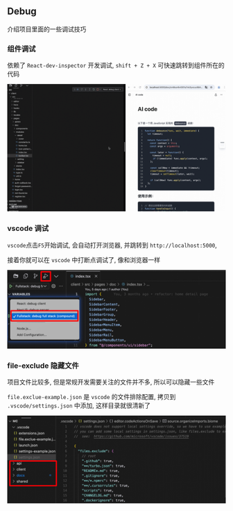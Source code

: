 ## Debug

介绍项目里面的一些调试技巧

### 组件调试

依赖了 `React-dev-inspector` 开发调试, `shift + Z + X` 可快速跳转到组件所在的代码

![组件调试](../images/react-dev-inspector.gif)

### vscode 调试

`vscode`点击`F5`开始调试, 会自动打开浏览器, 并跳转到 `http://localhost:5000`,

接着你就可以在 `vscode` 中打断点调试了, 像和浏览器一样

![vscode 调试](../images/vscode-debug.png)

### file-exclude 隐藏文件

项目文件比较多, 但是常规开发需要关注的文件并不多, 所以可以隐藏一些文件

`file.exclue-example.json` 是 `vscode` 的文件排除配置, 拷贝到 `.vscode/settings.json` 中添加, 这样目录就很清新了

![file-exclude](../images/file-exclude.png)
